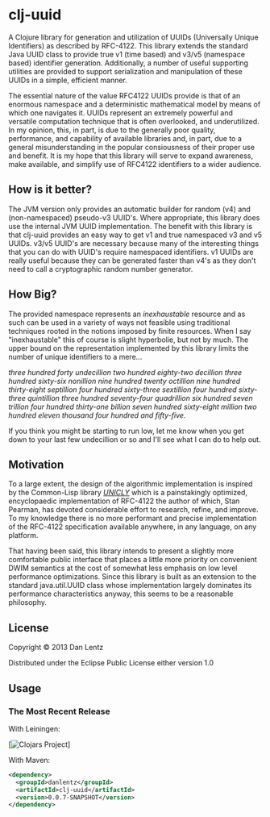 # clj-uuid

A Clojure library for generation and utilization of UUIDs (Universally
Unique Identifiers) as described by RFC-4122. This library extends the
standard Java UUID class to provide true v1 (time based) and v3/v5
(namespace based) identifier generation. Additionally, a number of
useful supporting utilities are provided to support serialization and
manipulation of these UUIDs in a simple, efficient manner.

The essential nature of the value RFC4122 UUIDs provide is that of an
enormous namespace and a deterministic mathematical model by means of
which one navigates it. UUIDs represent an extremely powerful and
versatile computation technique that is often overlooked, and
underutilized. In my opinion, this, in part, is due to the generally
poor quality, performance, and capability of available libraries and,
in part, due to a general misunderstanding in the popular consiousness
of their proper use and benefit. It is my hope that this library will
serve to expand awareness, make available, and simplify use of RFC4122
identifiers to a wider audience.

## How is it better?

The JVM version only provides an automatic builder for random (v4)
and (non-namespaced) pseudo-v3 UUID's.  Where appropriate, this library
does use the internal JVM UUID implementation.  The benefit with this library
is that clj-uuid provides an easy way to get v1 and true namespaced v3 and
v5 UUIDs.  v3/v5 UUID's are necessary because many of the interesting things
that you can do with UUID's require namespaced identifiers. v1 UUIDs are
really useful because they can be generated faster than v4's as they don't
need to call a cryptographic random number generator.

## How Big?

The provided namespace represents an _inexhaustable_ resource and as
such can be used in a variety of ways not feasible using traditional
techniques rooted in the notions imposed by finite resources.  When I
say "inexhaustable" this of course is slight hyperbolie, but not by
much.  The upper bound on the representation implemented by this
library limits the number of unique identifiers to a mere...

*three hundred forty undecillion two hundred eighty-two decillion three*
*hundred sixty-six nonillion nine hundred twenty octillion nine hundred* 
*thirty-eight septillion four hundred sixty-three sextillion four hundred*
*sixty-three quintillion three hundred seventy-four quadrillion six hundred*
*seven trillion four hundred thirty-one billion seven hundred sixty-eight*
*million two hundred eleven thousand four hundred and fifty-five.*

If you think you might be starting to run low, let me know when you get down
to your last few undecillion or so and I'll see what I can do to help out.


## Motivation

To a large extent, the design of the algorithmic
implementation is inspired by the Common-Lisp library
[_UNICLY_](http://github.com/mon-key/unicly) which is a painstakingly
optimized, encyclopaedic implementation of RFC-4122 the author of
which, Stan Pearman, has devoted considerable effort to research, refine, and
improve.  To my knowledge there is no more performant  and
precise implementation of the RFC-4122 specification available
anywhere, in any language, on any platform.

That having been said, this library intends to present a slightly more
comfortable public interface that places a little more priority on
convenient DWIM semantics at the cost of somewhat less emphasis on
low level performance optimizations.  Since this library is built as
an extension to the standard java.util.UUID class whose implementation
largely dominates its performance characteristics anyway, this seems to
be a reasonable philosophy.

## License

Copyright © 2013 Dan Lentz

Distributed under the Eclipse Public License either version 1.0 

## Usage

### The Most Recent Release

With Leiningen:

[![Clojars Project](http://clojars.org/danlentz/clj-uuid/latest-version.svg)]


With Maven:

```xml
<dependency>
  <groupId>danlentz</groupId>
  <artifactId>clj-uuid</artifactId>
  <version>0.0.7-SNAPSHOT</version>
</dependency>
```



